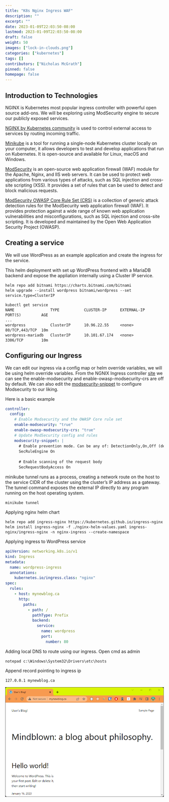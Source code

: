 ```yaml
---
title: "K8s Nginx Ingress WAF"
description: ""
excerpt: ""
date: 2023-01-09T22:03:50-08:00
lastmod: 2023-01-09T22:03:50-08:00
draft: false
weight: 50
images: ["lock-in-clouds.png"]
categories: ["kubernetes"]
tags: []
contributors: ["Nicholas McGrath"]
pinned: false
homepage: false
---
```


## Introduction to Technologies

NGINX is Kubernetes most popular ingress controller with powerful open source add-ons. We will be exploring using
ModSecurity engine to secure our publicly exposed services.

[NGINX by Kubernetes community](https://artifacthub.io/packages/helm/ingress-nginx/ingress-nginx) is used to control
external access to services by routing incoming traffic.

[Minikube](https://minikube.sigs.k8s.io/docs/) is a tool for running a single-node Kubernetes cluster locally on your
computer, it allows developers to test and develop applications that run on Kubernetes. It is open-source and available
for Linux, macOS and Windows.

[ModSecurity](https://github.com/SpiderLabs/ModSecurity) is an open-source web application firewall (WAF) module for the
Apache, Nginx, and IIS web servers. It can be used to protect web applications from various types of attacks, such as
SQL injection and cross-site scripting (XSS). It provides a set of rules that can be used to detect and block malicious
requests.

[ModSecurity OWASP Core Rule Set (CRS)](https://github.com/coreruleset/coreruleset) is a collection of generic attack
detection rules for the ModSecurity web application firewall (WAF). It provides protection against a wide range of known
web application vulnerabilities and misconfigurations, such as SQL injection and cross-site scripting. It is developed
and maintained by the Open Web Application Security Project (OWASP).

## Creating a service

We will use WordPress as an example application and create the ingress for the service.

This helm deployment with set up WordPress frontend with a MariaDB backend and expose the appliation internally using a
Cluster IP service.

```shell
helm repo add bitnami https://charts.bitnami.com/bitnami
helm upgrade --install wordpress bitnami/wordpress --set service.type=ClusterIP
```

```shell
kubectl get service
NAME                TYPE           CLUSTER-IP      EXTERNAL-IP   PORT(S)         AGE
...
wordpress           ClusterIP      10.96.22.55     <none>        80/TCP,443/TCP  10m
wordpress-mariadb   ClusterIP      10.101.67.174   <none>        3306/TCP        10m
```

## Configuring our Ingress

We can edit our ingress via a config map or helm override variables, we will be using helm override variables. From the
NGNIX Ingress
controller [site](https://kubernetes.github.io/ingress-nginx/user-guide/nginx-configuration/configmap/#configmaps) we
can see the enable-modsecurity and enable-owasp-modsecurity-crs are off by default. We can also edit the
[modsecurity-snippet](https://github.com/SpiderLabs/ModSecurity/blob/v3/master/modsecurity.conf-recommended) to
configure Modsecurity to our liking.

Here is a basic example

```yaml
controller:
  config:
    # Enable Modsecurity and the OWASP Core rule set
    enable-modsecurity: "true"
    enable-owasp-modsecurity-crs: "true"
    # Update ModSecurity config and rules
    modsecurity-snippet: |
      # Enable prevention mode. Can be any of: DetectionOnly,On,Off (default is   DetectionOnly)
      SecRuleEngine On

      # Enable scanning of the request body
      SecRequestBodyAccess On
```

minikube tunnel runs as a process, creating a network route on the host to the service CIDR of the cluster using the cluster’s IP
address as a gateway. The tunnel command exposes the external IP directly to any program running on the host operating
system.

```shell
minikube tunnel
```

Applying nginx helm chart

```shell
helm repo add ingress-nginx https://kubernetes.github.io/ingress-nginx
helm install ingress-nginx -f ./nginx-helm-values.yaml ingress-nginx/ingress-nginx -n nginx-ingress --create-namespace
```

Applying ingress to WordPress service

```yaml
apiVersion: networking.k8s.io/v1
kind: Ingress
metadata:
  name: wordpress-ingress
  annotations:
    kubernetes.io/ingress.class: "nginx"
spec:
  rules:
    - host: mynewblog.ca
      http:
        paths:
          - path: /
            pathType: Prefix
            backend:
              service:
                name: wordpress
                port:
                  number: 80
```

Adding local DNS to route using our ingress. Open cmd as admin

```shell
notepad c:\Windows\System32\Drivers\etc\hosts
```

Append record pointing to ingress ip

```shell
127.0.0.1 mynewblog.ca
```

![mynewblog.ca site](mynewblog.png "mynewblog.ca")
